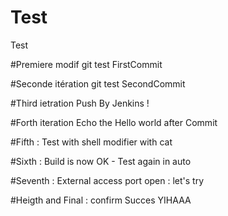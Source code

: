 # Test
Test

#Premiere modif git test
FirstCommit

#Seconde itération git test
SecondCommit

#Third ietration 
Push By Jenkins !

#Forth iteration 
Echo the Hello world after Commit

#Fifth : Test with shell modifier with cat

#Sixth : Build is now OK - Test again in auto

#Seventh : External access port open : let's try

#Heigth and Final : confirm Succes YIHAAA
